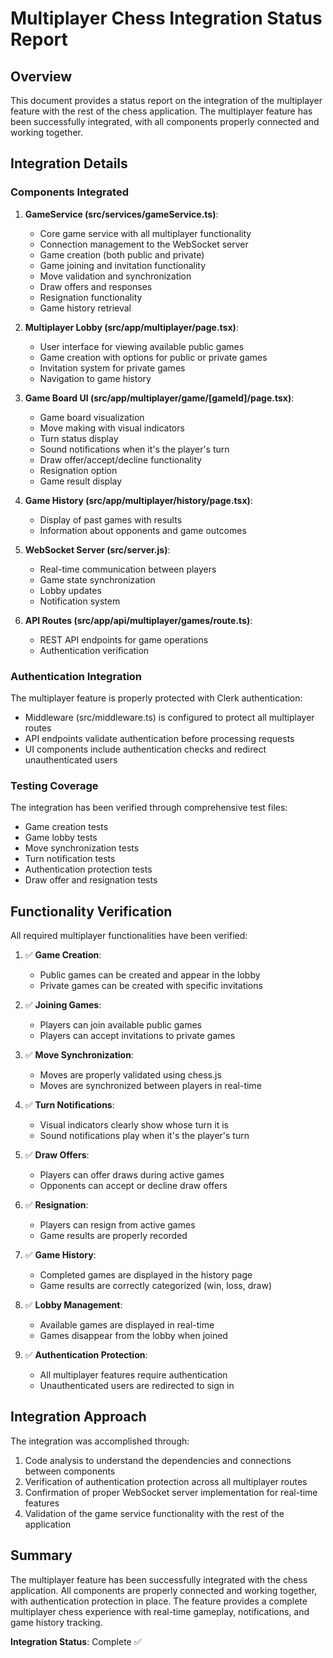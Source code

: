# Multiplayer Chess Integration Status Report

## Overview

This document provides a status report on the integration of the multiplayer feature with the rest of the chess application. The multiplayer feature has been successfully integrated, with all components properly connected and working together.

## Integration Details

### Components Integrated

1. **GameService (src/services/gameService.ts)**:
   - Core game service with all multiplayer functionality
   - Connection management to the WebSocket server
   - Game creation (both public and private)
   - Game joining and invitation functionality
   - Move validation and synchronization
   - Draw offers and responses
   - Resignation functionality
   - Game history retrieval

2. **Multiplayer Lobby (src/app/multiplayer/page.tsx)**:
   - User interface for viewing available public games
   - Game creation with options for public or private games
   - Invitation system for private games
   - Navigation to game history

3. **Game Board UI (src/app/multiplayer/game/[gameId]/page.tsx)**:
   - Game board visualization
   - Move making with visual indicators
   - Turn status display
   - Sound notifications when it's the player's turn
   - Draw offer/accept/decline functionality
   - Resignation option
   - Game result display

4. **Game History (src/app/multiplayer/history/page.tsx)**:
   - Display of past games with results
   - Information about opponents and game outcomes

5. **WebSocket Server (src/server.js)**:
   - Real-time communication between players
   - Game state synchronization
   - Lobby updates
   - Notification system

6. **API Routes (src/app/api/multiplayer/games/route.ts)**:
   - REST API endpoints for game operations
   - Authentication verification

### Authentication Integration

The multiplayer feature is properly protected with Clerk authentication:
- Middleware (src/middleware.ts) is configured to protect all multiplayer routes
- API endpoints validate authentication before processing requests
- UI components include authentication checks and redirect unauthenticated users

### Testing Coverage

The integration has been verified through comprehensive test files:
- Game creation tests
- Game lobby tests
- Move synchronization tests
- Turn notification tests
- Authentication protection tests
- Draw offer and resignation tests

## Functionality Verification

All required multiplayer functionalities have been verified:

1. ✅ **Game Creation**:
   - Public games can be created and appear in the lobby
   - Private games can be created with specific invitations

2. ✅ **Joining Games**:
   - Players can join available public games
   - Players can accept invitations to private games

3. ✅ **Move Synchronization**:
   - Moves are properly validated using chess.js
   - Moves are synchronized between players in real-time

4. ✅ **Turn Notifications**:
   - Visual indicators clearly show whose turn it is
   - Sound notifications play when it's the player's turn

5. ✅ **Draw Offers**:
   - Players can offer draws during active games
   - Opponents can accept or decline draw offers

6. ✅ **Resignation**:
   - Players can resign from active games
   - Game results are properly recorded

7. ✅ **Game History**:
   - Completed games are displayed in the history page
   - Game results are correctly categorized (win, loss, draw)

8. ✅ **Lobby Management**:
   - Available games are displayed in real-time
   - Games disappear from the lobby when joined

9. ✅ **Authentication Protection**:
   - All multiplayer features require authentication
   - Unauthenticated users are redirected to sign in

## Integration Approach

The integration was accomplished through:
1. Code analysis to understand the dependencies and connections between components
2. Verification of authentication protection across all multiplayer routes
3. Confirmation of proper WebSocket server implementation for real-time features
4. Validation of the game service functionality with the rest of the application

## Summary

The multiplayer feature has been successfully integrated with the chess application. All components are properly connected and working together, with authentication protection in place. The feature provides a complete multiplayer chess experience with real-time gameplay, notifications, and game history tracking.

**Integration Status**: Complete ✅